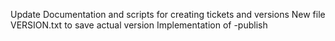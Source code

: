Update Documentation and scripts for creating tickets and versions 
New file VERSION.txt to save actual version 
Implementation of -publish 

